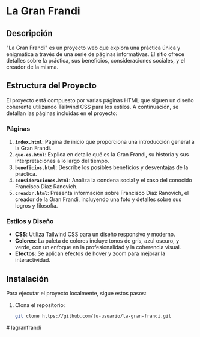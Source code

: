 # La Gran Frandi

## Descripción

"La Gran Frandi" es un proyecto web que explora una práctica única y enigmática a través de una serie de páginas informativas. El sitio ofrece detalles sobre la práctica, sus beneficios, consideraciones sociales, y el creador de la misma.

## Estructura del Proyecto

El proyecto está compuesto por varias páginas HTML que siguen un diseño coherente utilizando Tailwind CSS para los estilos. A continuación, se detallan las páginas incluidas en el proyecto:

### Páginas

1. **`index.html`**: Página de inicio que proporciona una introducción general a la Gran Frandi.
2. **`que-es.html`**: Explica en detalle qué es la Gran Frandi, su historia y sus interpretaciones a lo largo del tiempo.
3. **`beneficios.html`**: Describe los posibles beneficios y desventajas de la práctica.
4. **`consideraciones.html`**: Analiza la condena social y el caso del conocido Francisco Diaz Ranovich.
5. **`creador.html`**: Presenta información sobre Francisco Diaz Ranovich, el creador de la Gran Frandi, incluyendo una foto y detalles sobre sus logros y filosofía.

### Estilos y Diseño

- **CSS**: Utiliza Tailwind CSS para un diseño responsivo y moderno.
- **Colores**: La paleta de colores incluye tonos de gris, azul oscuro, y verde, con un enfoque en la profesionalidad y la coherencia visual.
- **Efectos**: Se aplican efectos de hover y zoom para mejorar la interactividad.

## Instalación

Para ejecutar el proyecto localmente, sigue estos pasos:

1. Clona el repositorio:

   ```bash
   git clone https://github.com/tu-usuario/la-gran-frandi.git
#   l a g r a n f r a n d i  
 